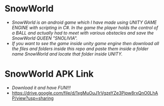 # SnowWorld
- _SnowWorld is an android game which I have made using UNITY GAME ENGINE with scripting in C#. In the game the player holds the control of a BALL and actually had to meet with various obstacles and save the SnowWorld QUEEN "SNOLIVIA"._
- _If you want to see the game inside unity game engine then download all the files and folders inside this repo and paste them inside a folder name SnowWorld and locate that folder inside UNITY._
# SnowWorld APK Link
- _Download it and have FUN!!!_
- https://drive.google.com/file/d/1xgMuOuJ1rVgzeYZe3Pjpw8rxQnO0LhAP/view?usp=sharing
